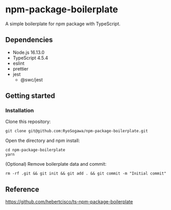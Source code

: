 # npm-package-boilerplate

A simple boilerplate for npm package with TypeScript.

## Dependencies
- Node.js 16.13.0
- TypeScript 4.5.4
- eslint
- prettier
- jest
  - @swc/jest


## Getting started
### Installation
Clone this repository:
```
git clone git@github.com:RyoSogawa/npm-package-boilerplate.git
``` 

Open the directory and npm install:
```
cd npm-package-boilerplate
yarn
```

(Optional) Remove boilerplate data and commit:
```
rm -rf .git && git init && git add . && git commit -m "Initial commit"
```

## Reference 
https://github.com/hebertcisco/ts-npm-package-boilerplate
